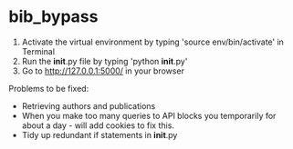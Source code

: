 # bib_bypass

1. Activate the virtual environment by typing 'source env/bin/activate' in Terminal
2. Run the __init__.py file by typing 'python __init__.py'
3. Go to http://127.0.0.1:5000/ in your browser

Problems to be fixed:
- Retrieving authors and publications
- When you make too many queries to API blocks you temporarily for about a day - will add cookies to fix this.
- Tidy up redundant if statements in __init__.py